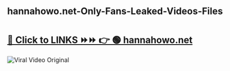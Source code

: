 
 ## hannahowo.net-Only-Fans-Leaked-Videos-Files

# <h2><a href="https://mediaupload.pro?hannahowo.net">🔗 Click to LINKS ⏩⏩ 👉 🟢 hannahowo.net </a></h2>

<a href="https://mediaupload.pro?hannahowo.net" rel="nofollow" data-target="animated-image.originalLink"><img src="https://i.ibb.co.com/xMMVF88/686577567.gif" alt="Viral Video Original" style="max-width: 100%; display: inline-block;" data-target="animated-image.originalImage"></a>